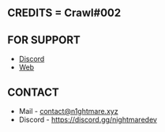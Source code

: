 
## CREDITS = Crawl#002 

## FOR SUPPORT 
- [Discord](https://discord.gg/nightmaredev)
- [Web](https://n1ghtmare.xyz)

## CONTACT 
- Mail - contact@n1ghtmare.xyz
- Discord - https://discord.gg/nightmaredev

